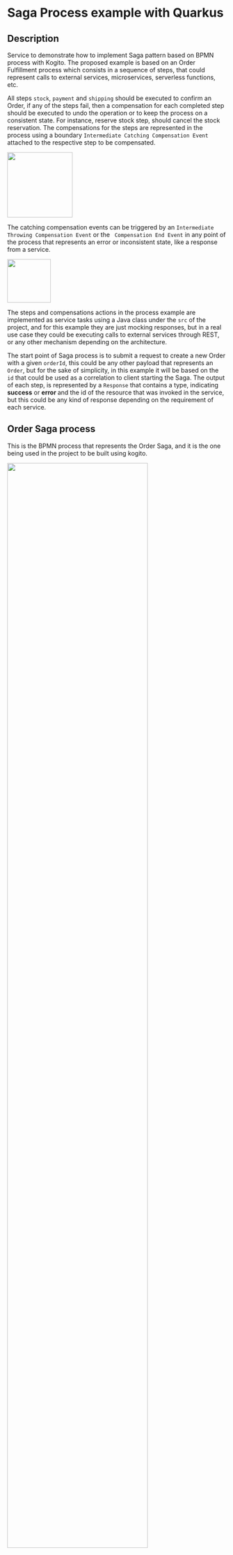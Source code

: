 # Saga Process example with Quarkus

## Description

Service to demonstrate how to implement Saga pattern based on BPMN process with Kogito. The proposed example is based
 on an Order Fulfillment process which consists in a sequence of steps, that could represent calls to external
  services, microservices, serverless functions, etc.
  
 All steps `stock`, `payment` and `shipping` should be executed to confirm an Order, if any of the
  steps fail, then a compensation for each completed step should be executed to undo the operation or to keep the
   process on a consistent state. For instance, reserve stock step, should cancel the stock reservation. The
    compensations for the steps are represented in the process using a boundary `Intermediate Catching Compensation
Event` attached to the respective step to be compensated.          

<img src="docs/images/boundary-compensation.png" height="150px"/>

The catching compensation events can be triggered by an `Intermediate Throwing Compensation Event` or the
 ` Compensation End Event` in any point of the process that represents an error or inconsistent state, like a response
  from a service.
 
 <img src="docs/images/throwing-compensation.png" height="100px"/>

The steps and compensations actions in the process example are implemented as service tasks using a Java class under
 the `src` of the project, and for this example they are just mocking responses, but in a real use case they
  could be executing calls to external services through REST, or any other mechanism depending on the architecture. 
 
 The start point of Saga process is to submit a request to create a new Order with a given `orderId`, this could be
  any other payload that represents an `Order`, but for the sake of simplicity, in this example it will be
   based on the `id` that could be used as a correlation to client starting the Saga.
  The output of each step, is represented by a `Response` that contains a type, indicating <b>success</b> or <b>error
  </b> and the id of the resource that was invoked in the service, but this could be any kind of response depending on
   the requirement of each service.

## Order Saga process

This is the BPMN process that represents the Order Saga, and it is the one being used in the project to be built using
 kogito.

<img src="docs/images/order-saga-svg.svg" width="80%"/>

## Installing and Running

### Prerequisites

You will need:
  - Java 11+ installed
  - Environment variable JAVA_HOME set accordingly
  - Maven 3.6.2+ installed

When using native image compilation, you will also need:
  - [GraalVM 19.1.1](https://github.com/oracle/graal/releases/tag/vm-19.1.1) installed
  - Environment variable GRAALVM_HOME set accordingly
  - Note that GraalVM native image compilation typically requires other packages (glibc-devel, zlib-devel and gcc) to be installed too.  You also need 'native-image' installed in GraalVM (using 'gu install native-image'). Please refer to [GraalVM installation documentation](https://www.graalvm.org/docs/reference-manual/aot-compilation/#prerequisites) for more details.

### Compile and Run in Local Dev Mode

```
mvn clean compile quarkus:dev
```

### Package and Run in JVM mode

```
mvn clean package
java -jar target/process-saga-quarkus-runner.jar
```

### Package and Run using Local Native Image
Note that this requires GRAALVM_HOME to point to a valid GraalVM installation

```
mvn clean package -Pnative
```

To run the generated native executable, generated in `target/`, execute

```
./target/process-saga-quarkus-runner
```

Note: Native builds does not yet work on Windows, GraalVM and Quarkus should be rolling out support for Windows soon.

## OpenAPI (Swagger) documentation
[Specification at swagger.io](https://swagger.io/docs/specification/about/)

You can take a look at the [OpenAPI definition](http://localhost:8080/openapi?format=json) - automatically generated and included in this service - to determine all available operations exposed by this service. For easy readability you can visualize the OpenAPI definition file using a UI tool like for example available [Swagger UI](https://editor.swagger.io).

In addition, various clients to interact with this service can be easily generated using this OpenAPI definition.

When running in either Quarkus Development or Native mode, we also leverage the [Quarkus OpenAPI extension](https://quarkus.io/guides/openapi-swaggerui#use-swagger-ui-for-development) that exposes [Swagger UI](http://localhost:8080/swagger-ui/) that you can use to look at available REST endpoints and send test requests.

## Usage

Once the service is up and running, you can use the following examples to interact with the service. Note that rather than using the curl commands below, you can also use the [Swagger UI](http://localhost:8080/swagger-ui/) to send requests.

### Starting the Order Saga

#### POST /orders

Allows to start a new Order Saga with the given data:

Given data:

```json
{
    "orderId" : "03e6cf79-3301-434b-b5e1-d6899b5639aa"
    
}
```

Curl command (using the JSON object above):

```sh
curl -H "Content-Type: application/json" -X POST http://localhost:8080/orders -d '{"orderId" : "03e6cf79-3301-434b-b5e1-d6899b5639aa"}'
```
The response for the request is returned with attributes representing the response of each step, either
 success or failure. The `orderResponse` attribute indicates if the order can be confirmed in case of success or
  canceled in case of error.

Response example:

```json
    {
        "id": "902a2caa-4ed0-4675-96e8-1434e1ea5bde",
        "paymentResponse": {
            "type": "SUCCESS",
            "resourceId": "af87e7b8-e455-4170-96e0-8bf23081158a"
        },
        "tripResponse": {
            "type": "SUCCESS",
            "resourceId": "03e6cf79-3301-434b-b5e1-d6899b5639aa"
        },
        "failService": null,
        "hotelResponse": {
            "type": "SUCCESS",
            "resourceId": "54101773-9a20-4e53-963c-353891ed8517"
        },
        "orderId": "03e6cf79-3301-434b-b5e1-d6899b5639aa",
        "flightResponse": {
            "type": "SUCCESS",
            "resourceId": "523d33be-815c-44f7-b52b-2337b770872d"
        }
    }
```

In the console executing the application you can check the log it with the executed steps.

```text
2020-11-05 16:23:32,478 INFO  [org.kie.kog.HotelService] (executor-thread-198) Book Hotel for t 3e6cf79-3301-434b-b5e1-d6899b5639aa
2020-11-05 16:23:32,481 INFO  [org.kie.kog.FlightService] (executor-thread-198) Book Flight for t 3e6cf79-3301-434b-b5e1-d6899b5639aa
2020-11-05 16:23:32,481 INFO  [org.kie.kog.PaymentService] (executor-thread-198) Create Payment for t 3e6cf79-3301-434b-b5e1-d6899b5639aa
Trip Success
```

#### Simulating errors to activate the compensation flows

To make testing the process easier it was introduced an optional attribute `failService` that indicates which service
 should respond with an error. The attribute is basically the simple class name of the service.

Example:

```json
{
    "orderId" : "03e6cf79-3301-434b-b5e1-d6899b5639aa",
    "failService" : "PaymentService"    
}
```
Curl command (using the JSON object above):

```sh
curl -H "Content-Type: application/json" -X POST http://localhost:8080/orders -d '{"orderId" : "03e6cf79-3301-434b-b5e1-d6899b5639aa", "failService" : "PaymentService"}' 
```

Response example:

```json
{
    "id": "623f87c1-03ab-42e5-a1f4-e89b26cda769",
    "paymentResponse": {
        "type": "ERROR",
        "resourceId": "76d77805-3b28-445d-b38d-5796930d9996"
    },
    "tripResponse": {
        "type": "ERROR",
        "resourceId": "03e6cf79-3301-434b-b5e1-d6899b5639aa"
    },
    "failService": "PaymentService",
    "hotelResponse": {
        "type": "SUCCESS",
        "resourceId": "7ff1b4df-f999-4306-bc1d-e45cc7206695"
    },
    "orderId": "03e6cf79-3301-434b-b5e1-d6899b5639aa",
    "flightResponse": {
        "type": "SUCCESS",
        "resourceId": "e2441697-f548-48be-aa1c-120e71bcd488"
    }
}
```

In the console executing the application you can check the log it with the executed steps.

```text
2020-11-05 16:51:10,653 INFO  [org.kie.kog.HotelService] (executor-thread-199) Book Hotel for t 03e6cf79-3301-434b-b5e1-d6899b5639aa
2020-11-05 16:51:10,654 INFO  [org.kie.kog.FlightService] (executor-thread-199) Book Flight for t 03e6cf79-3301-434b-b5e1-d6899b5639aa
2020-11-05 16:51:10,654 INFO  [org.kie.kog.PaymentService] (executor-thread-199) Create Payment for t 03e6cf79-3301-434b-b5e1-d6899b5639aa
Trip Failed
2020-11-05 16:51:10,656 INFO  [org.kie.kog.PaymentService] (executor-thread-199) Cancel Payment for t 03e6cf79-3301-434b-b5e1-d6899b5639aa
2020-11-05 16:51:10,656 INFO  [org.kie.kog.FlightService] (executor-thread-199) Cancel Flight for t 03e6cf79-3301-434b-b5e1-d6899b5639aa
2020-11-05 16:51:10,657 INFO  [org.kie.kog.HotelService] (executor-thread-199) Cancel Hotel for t 03e6cf79-3301-434b-b5e1-d6899b5639aa
```



## Deploying with Kogito Operator

In the [`operator`](operator) directory you'll find the custom resources needed to deploy this example on OpenShift with the [Kogito Operator](https://docs.jboss.org/kogito/release/latest/html_single/#chap_kogito-deploying-on-openshift).
